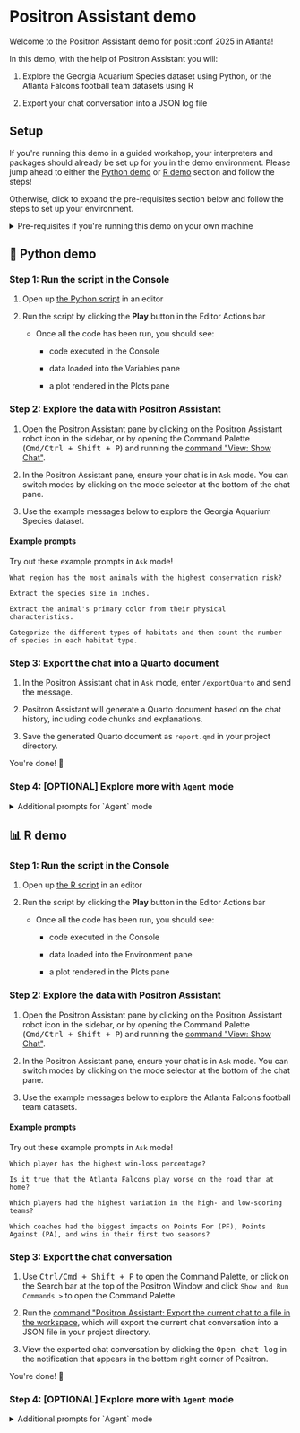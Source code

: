 # Positron Assistant demo

Welcome to the Positron Assistant demo for posit::conf 2025 in Atlanta!

In this demo, with the help of Positron Assistant you will:

1. Explore the Georgia Aquarium Species dataset using Python, or the Atlanta Falcons football team datasets using R

1. Export your chat conversation into a JSON log file

## Setup

If you're running this demo in a guided workshop, your interpreters and packages should already be set up for you in the demo environment. Please jump ahead to either the [Python demo](#-python-demo) or [R demo](#-r-demo) section and follow the steps!

Otherwise, click to expand the pre-requisites section below and follow the steps to set up your environment.

<details>
<summary>Pre-requisites if you're running this demo on your own machine</summary>

### Pre-requisites

1. Install and open [Positron](https://positron.posit.co/download), ideally version 2025.09.0 or higher

1. Copy this repository's GitHub URL to your clipboard: [`https://github.com/posit-dev/posit-conf-2025-positron-assistant-demo.git`](https://github.com/posit-dev/posit-conf-2025-positron-assistant-demo.git)

1. Clone this repository and open the folder in Positron

    1. Run the [command "Workspaces: New Folder from Git..."](command:positron.workbench.action.newFolderFromGit) in the Command Palette
    
    1. Paste in the repository URL you copied

    1. Select a local directory to clone the repository into

    1. Click <kbd>OK</kbd>

1. Use the [Positron Assistant guide](https://positron.posit.co/assistant.html) to set up Positron Assistant with an Anthropic API key

#### Python demo pre-requisites

1. Ensure you have a Python interpreter (3.9 through 3.13) installed on your machine

1. Create a virtual environment for this project

    1. Run the [command "Python: Create Environment..."](command:python.createEnvironment) in the Command Palette

    1. Select `Venv` or `uv` as the environment type and pick a base interpreter

    1. Select the `requirements.txt` file in the dropdown to install the required packages

    1. Click <kbd>OK</kbd>

    1. Wait for the environment to be created and packages to be installed

1. You're all set! Jump to the [Python demo](#-python-demo) section and follow the steps!

#### R demo pre-requisites

1. Ensure you have R (R 4.2 and higher) installed on your machine.

1. Install the required packages by running the following commands in the R Console:

    ```r
    install.packages(c("tidyverse", "patchwork"))
    ```

1. You're all set! Jump to the [R demo](#-r-demo) section and follow the steps!

</details>

## 🐍 Python demo

### Step 1: Run the script in the Console

1. Open up [the Python script](./python-demo.py) in an editor

1. Run the script by clicking the **Play** button in the Editor Actions bar

   - Once all the code has been run, you should see:

        - code executed in the Console

        - data loaded into the Variables pane

        - a plot rendered in the Plots pane

### Step 2: Explore the data with Positron Assistant

1. Open the Positron Assistant pane by clicking on the Positron Assistant robot icon in the sidebar, or by opening the Command Palette (<kbd>Cmd/Ctrl + Shift + P</kbd>) and running the [command "View: Show Chat"](command:workbench.panel.chat).

1. In the Positron Assistant pane, ensure your chat is in `Ask` mode. You can switch modes by clicking on the mode selector at the bottom of the chat pane.

1. Use the example messages below to explore the Georgia Aquarium Species dataset.

#### Example prompts

Try out these example prompts in `Ask` mode!

```
What region has the most animals with the highest conservation risk?
```

```
Extract the species size in inches.
```

```
Extract the animal's primary color from their physical characteristics.
```

```
Categorize the different types of habitats and then count the number of species in each habitat type.
```

### Step 3: Export the chat into a Quarto document

1. In the Positron Assistant chat in `Ask` mode, enter `/exportQuarto` and send the message.

1. Positron Assistant will generate a Quarto document based on the chat history, including code chunks and explanations.

1. Save the generated Quarto document as `report.qmd` in your project directory.

You're done! 🎉

### Step 4: [OPTIONAL] Explore more with `Agent` mode

<details>
<summary>Additional prompts for `Agent` mode</summary>

`Agent` mode allows Positron Assistant to modify and run code in the Console, making it possible to perform more complex tasks.

#### Additional prompts for `Agent` mode

1. Start a new chat by clicking on the "+" icon at the top of the Positron Assistant sidebar chat.

1. Switch to `Agent` mode by clicking on the mode selector at the bottom of the chat pane and selecting `Agent`.

1. Ensure you have the [demo script](./python-demo.py) attached to the chat context. If it is not already attached:

    1. Open the file in the editor

    1. Drag the file tab to the sidebar chat; or in the Command Palette (<kbd>Cmd/Ctrl + Shift + P</kbd>), run the [command "Chat: Add File to Chat"](command:workbench.action.chat.attachFile).

1. Then, try these additional prompts:

    ```
    Update the script to change the colour scheme to oceanic colours.
    ```

    - Run the script to see the changes reflected in the plot. If you're satisfied with the changes, you can "Keep" the changes.

    ```
    Create a heatmap of the conservation risk by region.
    ```

    - Positron Assistant may prompt you to "Run Code" to better understand the data and execute code in the Console. Click "Run Code" to execute the code in the Console.

</details>

## 📊 R demo

### Step 1: Run the script in the Console

1. Open up [the R script](./r-demo.R) in an editor

1. Run the script by clicking the **Play** button in the Editor Actions bar

   - Once all the code has been run, you should see:

        - code executed in the Console

        - data loaded into the Environment pane

        - a plot rendered in the Plots pane

### Step 2: Explore the data with Positron Assistant

1. Open the Positron Assistant pane by clicking on the Positron Assistant robot icon in the sidebar, or by opening the Command Palette (<kbd>Cmd/Ctrl + Shift + P</kbd>) and running the [command "View: Show Chat"](command:workbench.panel.chat).

1. In the Positron Assistant pane, ensure your chat is in `Ask` mode. You can switch modes by clicking on the mode selector at the bottom of the chat pane.

1. Use the example messages below to explore the Atlanta Falcons football team datasets.

#### Example prompts

Try out these example prompts in `Ask` mode!

```
Which player has the highest win-loss percentage?
```

```
Is it true that the Atlanta Falcons play worse on the road than at home?
```

```
Which players had the highest variation in the high- and low-scoring teams?
```

```
Which coaches had the biggest impacts on Points For (PF), Points Against (PA), and wins in their first two seasons?
```

### Step 3: Export the chat conversation

1. Use <kbd>Ctrl/Cmd + Shift + P</kbd> to open the Command Palette, or click on the Search bar at the top of the Positron Window and click `Show and Run Commands >` to open the Command Palette

1. Run the [command "Positron Assistant: Export the current chat to a file in the workspace](command:positron-assistant.exportChatToFileInWorkspace), which will export the current chat conversation into a JSON file in your project directory.

1. View the exported chat conversation by clicking the <kbd>Open chat log</kbd> in the notification that appears in the bottom right corner of Positron.

You're done! 🎉

### Step 4: [OPTIONAL] Explore more with `Agent` mode

<details>
<summary>Additional prompts for `Agent` mode</summary>

`Agent` mode allows Positron Assistant to modify and run code in the Console, making it possible to perform more complex tasks.

#### Additional prompts for `Agent` mode

1. Start a new chat by clicking on the "+" icon at the top of the Positron Assistant sidebar chat.

1. Switch to `Agent` mode by clicking on the mode selector at the bottom of the chat pane and selecting `Agent`.

1. Ensure you have the [demo script](./r-demo.R) attached to the chat context. If it is not already attached:

    1. Open the file in the editor

    1. Drag the file tab to the sidebar chat; or in the Command Palette (<kbd>Cmd/Ctrl + Shift + P</kbd>), run the [command "Chat: Add File to Chat"](command:workbench.action.chat.attachFile).

1. Then, try these additional prompts:

    ```
    Change the plot to use a different colour scheme.
    ```

    - Run the script to see the changes reflected in the plot. If you're satisfied with the changes, you can "Keep" the changes.

    ```
    Create a heatmap of the win-loss percentage by season.
    ```

    - Positron Assistant may prompt you to "Run Code" to better understand the data and execute code in the Console. Click "Run Code" to execute the code in the Console.
